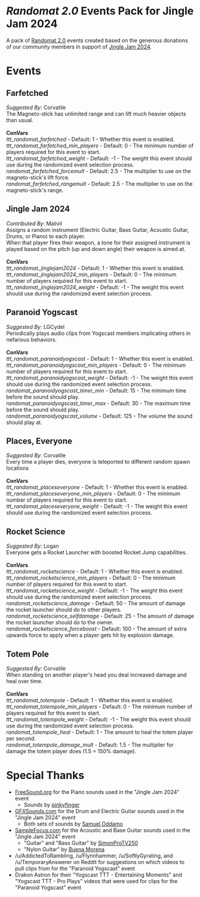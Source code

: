 # _Randomat 2.0_ Events Pack for Jingle Jam 2024
A pack of [Randomat 2.0](https://github.com/Malivil/TTT-Randomat-20) events created based on the generous donations of our community members in support of [Jingle Jam 2024](https://www.jinglejam.co.uk/).

# Events

## Farfetched
_Suggested By_: Corvatile\
The Magneto-stick has unlimited range and can lift much heavier objects than usual.
\
\
**ConVars**
\
_ttt_randomat_farfetched_ - Default: 1 - Whether this event is enabled.\
_ttt_randomat_farfetched_min_players_ - Default: 0 - The minimum number of players required for this event to start.\
_ttt_randomat_farfetched_weight_ - Default: -1 - The weight this event should use during the randomized event selection process.\
_randomat_farfetched_forcemult_ - Default: 2.5 - The multiplier to use on the magneto-stick's lift force.\
_randomat_farfetched_rangemult_ - Default: 2.5 - The multiplier to use on the magneto-stick's range.

## Jingle Jam 2024
_Contributed By_: Malivil\
Assigns a random instrument (Electric Guitar, Bass Guitar, Acoustic Guitar, Drums, or Piano) to each player.\
When that player fires their weapon, a tone for their assigned instrument is played based on the pitch (up and down angle) their weapon is aimed at.
\
\
**ConVars**
\
_ttt_randomat_jinglejam2024_ - Default: 1 - Whether this event is enabled.\
_ttt_randomat_jinglejam2024_min_players_ - Default: 0 - The minimum number of players required for this event to start.\
_ttt_randomat_jinglejam2024_weight_ - Default: -1 - The weight this event should use during the randomized event selection process.

## Paranoid Yogscast
_Suggested By_: LGCydel\
Periodically plays audio clips from Yogscast members implicating others in nefarious behaviors.
\
\
**ConVars**
\
_ttt_randomat_paranoidyogscast_ - Default: 1 - Whether this event is enabled.\
_ttt_randomat_paranoidyogscast_min_players_ - Default: 0 - The minimum number of players required for this event to start.\
_ttt_randomat_paranoidyogscast_weight_ - Default: -1 - The weight this event should use during the randomized event selection process.\
_randomat_paranoidyogscast_timer_min_ - Default: 15 - The minimum time before the sound should play.\
_randomat_paranoidyogscast_timer_max_ - Default: 30 - The maximum time before the sound should play.\
_randomat_paranoidyogscast_volume_ - Default: 125 - The volume the sound should play at.

## Places, Everyone
_Suggested By_: Corvatile\
Every time a player dies, everyone is teleported to different random spawn locations
\
\
**ConVars**
\
_ttt_randomat_placeseveryone_ - Default: 1 - Whether this event is enabled.\
_ttt_randomat_placeseveryone_min_players_ - Default: 0 - The minimum number of players required for this event to start.\
_ttt_randomat_placeseveryone_weight_ - Default: -1 - The weight this event should use during the randomized event selection process.

## Rocket Science
_Suggested By_: Logan\
Everyone gets a Rocket Launcher with boosted Rocket Jump capabilities.
\
\
**ConVars**
\
_ttt_randomat_rocketscience_ - Default: 1 - Whether this event is enabled.\
_ttt_randomat_rocketscience_min_players_ - Default: 0 - The minimum number of players required for this event to start.\
_ttt_randomat_rocketscience_weight_ - Default: -1 - The weight this event should use during the randomized event selection process.\
_randomat_rocketscience_damage_ - Default: 50 - The amount of damage the rocket launcher should do to other players.\
_randomat_rocketscience_selfdamage_ - Default: 25 - The amount of damage the rocket launcher should do to the owner.\
_randomat_rocketscience_forceboost_ - Default: 100 - The amount of extra upwards force to apply when a player gets hit by explosion damage.

## Totem Pole
_Suggested By_: Corvatile\
When standing on another player's head you deal increased damage and heal over time.
\
\
**ConVars**
\
_ttt_randomat_totempole_ - Default: 1 - Whether this event is enabled.\
_ttt_randomat_totempole_min_players_ - Default: 0 - The minimum number of players required for this event to start.\
_ttt_randomat_totempole_weight_ - Default: -1 - The weight this event should use during the randomized event selection process.\
_randomat_totempole_heal_ - Default: 1 - The amount to heal the totem player per second.\
_randomat_totempole_damage_mult_ - Default: 1.5 - The multiplier for damage the totem player does (1.5 = 150% damage).

# Special Thanks
- [FreeSound.org](https://freesound.org) for the Piano sounds used in the "Jingle Jam 2024" event
  - Sounds by [pinkyfinger](https://freesound.org/people/pinkyfinger/)
- [GFXSounds.com](https://gfxsounds.com) for the Drum and Electric Guitar sounds used in the "Jingle Jam 2024" event
  - Both sets of sounds by [Samuel Oddamo](https://gfxsounds.com/blog/samuel-oddamo/)
- [SampleFocus.com](https://samplefocus.com) for the Acoustic and Base Guitar sounds used in the "Jingle Jam 2024" event
  - "Guitar" and "Bass Guitar" by [SimonProTV250](https://samplefocus.com/users/simonprotv250)
  - "Nylon Guitar" by [Buena Morena](https://samplefocus.com/users/buena-morena)
- /u/AddictedToRambling, /u/Flynnhammer, /u/SoftlyGyrating, and /u/TemporaryAnswerer on Reddit for suggestions on which videos to pull clips from for the "Paranoid Yogscast" event
- Drakon Astron for their "Yogscast TTT - Entertaining Moments" and "Yogscast TTT - Pro Plays" videos that were used for clips for the "Paranoid Yogscast" event